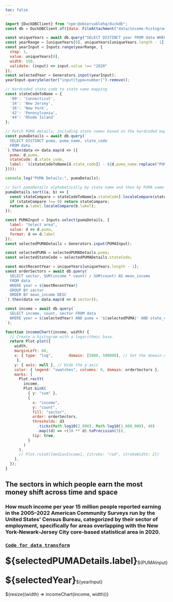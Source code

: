 ```yaml
---
toc: false
---
```


```js
import {DuckDBClient} from "npm:@observablehq/duckdb";
const db = DuckDBClient.of({data: FileAttachment("data/income-histogram-historical-new-york-area.parquet")});
```

```js
const uniqueYears = await db.query("SELECT DISTINCT year FROM data WHERE year BETWEEN 2005 AND 2022 ORDER BY year").then(data => data.map(d => d.year));
const yearRange = [uniqueYears[0], uniqueYears[uniqueYears.length - 1]];
const yearInput = Inputs.range(yearRange, {
  step: 1,
  value: uniqueYears[0],
  width: 150,
  validate: (input) => input.value !== "2020"
});
const selectedYear = Generators.input(yearInput);
yearInput.querySelector("input[type=number]").remove();
```


```js
// Hardcoded state code to state name mapping
const stateCodeToName = {
  '09': 'Connecticut',
  '34': 'New Jersey',
  '36': 'New York',
  '42': 'Pennsylvania',
  '44': 'Rhode Island'
};

// Fetch PUMA details, including state names based on the hardcoded map
const pumaDetails = await db.query(`
  SELECT DISTINCT puma, puma_name, state_code
  FROM data
`).then(data => data.map(d => ({
  puma: d.puma,
  stateCode: d.state_code,
  label: `${stateCodeToName[d.state_code]} - ${d.puma_name.replace("PUMA", "").trim()}`
})));

console.log("PUMA Details:", pumaDetails);

// Sort pumaDetails alphabetically by state name and then by PUMA name
pumaDetails.sort((a, b) => {
  const stateCompare = stateCodeToName[a.stateCode].localeCompare(stateCodeToName[b.stateCode]);
  if (stateCompare !== 0) return stateCompare;
  return a.label.localeCompare(b.label);
});
```

```js
const PUMAInput = Inputs.select(pumaDetails, {
  label: "Select area",
  value: d => d.puma,
  format: d => d.label
});
const selectedPUMADetails = Generators.input(PUMAInput);
```

```js
const selectedPUMA = selectedPUMADetails.puma;
const selectedStateCode = selectedPUMADetails.stateCode;
```

```js
const mostRecentYear = uniqueYears[uniqueYears.length - 1];
const orderSectors = await db.query(`
  SELECT sector, SUM(income * count) / SUM(count) AS mean_income
  FROM data
  WHERE year = ${mostRecentYear}
  GROUP BY sector
  ORDER BY mean_income DESC
`).then(data => data.map(d => d.sector));
```

```js
const income = await db.query(`
  SELECT income, count, sector FROM data
  WHERE year = ${selectedYear} AND puma = '${selectedPUMA}' AND state_code = '${selectedStateCode}'
`);
```

<!-- ```js
const medianIncome = await db.query(`
  SELECT
    quantile_cont(0.5) WITHIN GROUP (ORDER BY income) AS median_income
  FROM data
  WHERE year = ${selectedYear} AND puma = '${selectedPUMA}' AND state_code = '${selectedStateCode}';
`);
``` -->

```js
function incomeChart(income, width) {
  // Create a histogram with a logarithmic base.
  return Plot.plot({
    width,
    marginLeft: 60,
    x: { type: "log",       domain: [5000, 500000], // Set the domain of the x-axis to be fixed between 1000 and 500,000
     },
    y: { axis: null }, // Hide the y-axis
    color: { legend: "swatches", columns: 6, domain: orderSectors },
    marks: [
      Plot.rectY(
        income,
        Plot.binX(
          { y: "sum" },
          {
            x: "income",
            y: "count",
            fill: "sector",
            order: orderSectors,
            thresholds: d3
              .ticks(Math.log10(2_000), Math.log10(1_000_000), 40)
              .map((d) => +(10 ** d).toPrecision(3)),
            tip: true,
          }
        )
      ),
      // Plot.ruleX([medianIncome], {stroke: "red", strokeWidth: 2})
    ],
  });
}
```

<div class="card">
 <h2>The sectors in which people earn the most money shift across time and space</h2>
 <h3>How much income per year 15 million people reported earning in the 2005–2022 American Community Surveys run by the United States' Census Bureau, categorized by their sector of employment, specifically for areas overlapping with the New York-Newark-Jersey City core-based statistical area in 2020.</h3>
 <h3><code style="font-size: 90%;"><a href="https://github.com/jaanli/exploring_american_community_survey_data/blob/main/american_community_survey/models/public_use_microdata_sample/figures/income-histogram-with-sector-historical-inflation-adjusted-industry-mapped-newyork-newark-cbsa.sql">Code for data transform</a></code></h3>
 <div style="display: flex; align-items: center;">
   <h1 style="margin-top: 0.5rem;">${selectedPUMADetails.label}</h1>
   ${PUMAInput}
 </div>
 <div style="display: flex; align-items: center;">
   <h1 style="margin-top: 0.5rem;">${selectedYear}</h1>
   ${yearInput}
 </div>
 ${resize((width) => incomeChart(income, width))}
</div>